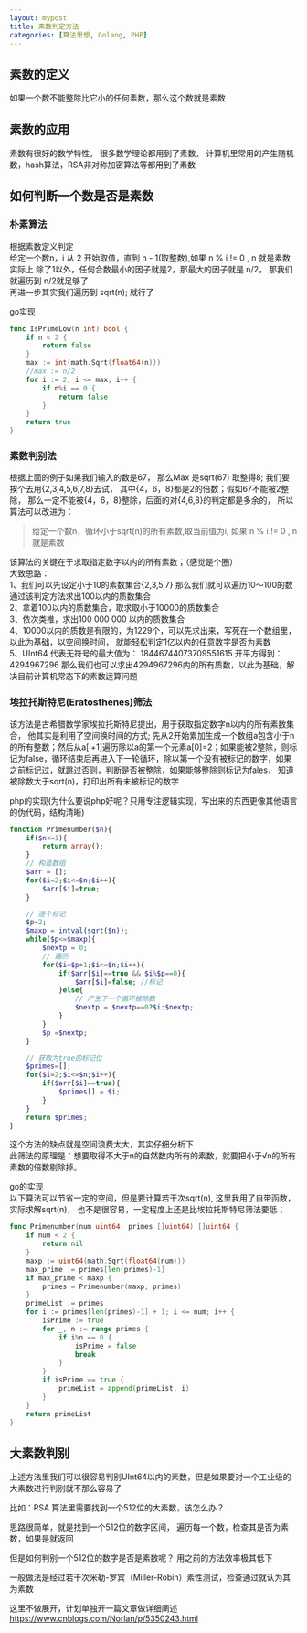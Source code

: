```yaml
---
layout: mypost
title: 素数判定方法
categories: [算法思想, Golang, PHP]
---
```


## 素数的定义
如果一个数不能整除比它小的任何素数，那么这个数就是素数

## 素数的应用
素数有很好的数学特性， 很多数学理论都用到了素数， 计算机里常用的产生随机数，hash算法，RSA非对称加密算法等都用到了素数

## 如何判断一个数是否是素数
### 朴素算法
根据素数定义判定  
给定一个数n，i 从 2 开始取值，直到 n - 1(取整数),如果 n % i != 0 , n 就是素数  
实际上 除了1以外，任何合数最小的因子就是2，那最大的因子就是 n/2， 那我们就遍历到 n/2就足够了  
再进一步其实我们遍历到 sqrt(n); 就行了

go实现
````go
func IsPrimeLow(n int) bool {
	if n < 2 {
		return false
	}
	max := int(math.Sqrt(float64(n)))
    //max := n/2
	for i := 2; i <= max; i++ {
		if n%i == 0 {
			return false
		}
	}
	return true
}
````
### 素数判别法  

根据上面的例子如果我们输入的数是67， 那么Max 是sqrt(67) 取整得8; 我们要挨个去用{2,3,4,5,6,7,8}去试， 其中{4，6，8}都是2的倍数；假如67不能被2整除， 那么一定不能被{4，6，8}整除，后面的对{4,6,8}的判定都是多余的， 所以算法可以改进为：  

> 给定一个数n，循环小于sqrt(n)的所有素数,取当前值为i, 如果 n % i != 0 , n 就是素数  

该算法的关键在于求取指定数字以内的所有素数；（感觉是个圈）  
大致思路：  
1、我们可以先设定小于10的素数集合{2,3,5,7} 那么我们就可以遍历10～100的数 通过该判定方法求出100以内的质数集合  
2、拿着100以内的质数集合，取求取小于10000的质数集合  
3、依次类推，求出100 000 000 以内的质数集合  
4、10000以内的质数是有限的，为1229个，可以先求出来，写死在一个数组里，以此为基础，以空间换时间， 就能轻松判定1亿以内的任意数字是否为素数  
5、UInt64 代表无符号的最大值为： 18446744073709551615 开平方得到：4294967296 那么我们也可以求出4294967296内的所有质数，以此为基础，解决目前计算机常态下的素数运算问题

### 埃拉托斯特尼(Eratosthenes)筛法
该方法是古希腊数学家埃拉托斯特尼提出，用于获取指定数字n以内的所有素数集合， 他其实是利用了空间换时间的方式;  先从2开始累加生成一个数组a包含小于n的所有整数；然后从a[i+1]遍历除以a的第一个元素a[0]=2；如果能被2整除，则标记为false，循环结束后再进入下一轮循环，除以第一个没有被标记的数字，如果之前标记过，就跳过否则，判断是否被整除，如果能够整除则标记为fales， 知道被除数大于sqrt(n)，打印出所有未被标记的数字  

php的实现(为什么要说php好呢？只用专注逻辑实现，写出来的东西更像其他语言的伪代码，结构清晰)
````php
function Primenumber($n){
	if($n<=1){
		return array();
	}
    // 构造数组
    $arr = [];
	for($i=2;$i<=$n;$i++){
		$arr[$i]=true;
	}

    // 逐个标记
	$p=2;
    $maxp = intval(sqrt($n));
	while($p<=$maxp){
		$nextp = 0;
        // 遍历
		for($i=$p+1;$i<=$n;$i++){
			if($arr[$i]==true && $i%$p==0){
				$arr[$i]=false; //标记
			}else{
                // 产生下一个循环被除数
				$nextp = $nextp==0?$i:$nextp;
			}
		}
		$p =$nextp;
	}

    // 获取为true的标记位
	$primes=[];
	for($i=2;$i<=$n;$i++){
		if($arr[$i]==true){
			$primes[] = $i;
		}
	}
	return $primes;
}
````

这个方法的缺点就是空间浪费太大，其实仔细分析下  
此筛法的原理是：想要取得不大于n的自然数内所有的素数，就要把小于√n的所有素数的倍数剔除掉。

go的实现  
以下算法可以节省一定的空间，但是要计算若干次sqrt(n), 这里我用了自带函数，实际求解sqrt(n)， 也不是很容易，一定程度上还是比埃拉托斯特尼筛法要低； 
````go
func Primenumber(num uint64, primes []uint64) []uint64 {
	if num < 2 {
		return nil
	}
	maxp := uint64(math.Sqrt(float64(num)))
	max_prime := primes[len(primes)-1]
	if max_prime < maxp {
		primes = Primenumber(maxp, primes)
	}
	primeList := primes
	for i := primes[len(primes)-1] + 1; i <= num; i++ {
		isPrime := true
		for _, n := range primes {
			if i%n == 0 {
				isPrime = false
				break
			}
		}
		if isPrime == true {
			primeList = append(primeList, i)
		}
	}
	return primeList
}
````

## 大素数判别
上述方法里我们可以很容易判别UInt64以内的素数，但是如果要对一个工业级的大素数进行判别就不那么容易了

比如：RSA 算法里需要找到一个512位的大素数，该怎么办？  

思路很简单，就是找到一个512位的数字区间， 遍历每一个数，检查其是否为素数，如果是就返回

但是如何判别一个512位的数字是否是素数呢？ 用之前的方法效率极其低下

一般做法是经过若干次米勒-罗宾（Miller-Robin）素性测试，检查通过就认为其为素数

这里不做展开，计划单独开一篇文章做详细阐述
https://www.cnblogs.com/Norlan/p/5350243.html